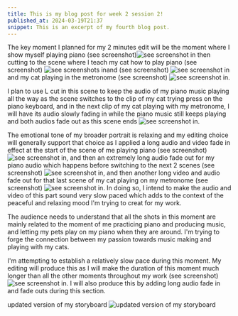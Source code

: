 ```yaml
---
title: This is my blog post for week 2 session 2!
published_at: 2024-03-19T21:37
snippet: This is an excerpt of my fourth blog post.
---
```


The key moment I planned for my 2 minutes edit will be the moment where I show myself playing piano (see screenshot)![see screenshot in](/w01s1/piano.png) then cutting to the scene where I teach my cat how to play piano (see screenshot) ![see screenshots in](/w01s1/catplayspiano.png)and (see screenshot) ![see screenshot in](/w01s1/catplayspianonext.png) and my cat playing in the metronome (see screenshot) ![see screenshot in](/w01s1/catmetronome.png).

I plan to use L cut in this scene to keep the audio of my piano music playing all the way as the scene switches to the clip of my cat trying press on the piano keyboard, and in the next clip of my cat playing with my metronome, I will have its audio slowly fading in while the piano music still keeps playing and both audios fade out as this scene ends ![see screenshot in](/w01s1/Lcut.png).

The emotional tone of my broader portrait is relaxing and my editing choice will generally support that choice as I applied a long audio and video fade in effect at the start of the scene of me playing piano (see screenshot) ![see screenshot in](/w01s1/audiofadeinlong.png), and then an extremely long audio fade out for my piano audio which happens before switching to the next 2 scenes (see screenshot) ![see screenshot in](/w01s1/audiofadeout.png), and then another long video and audio fade out for that last scene of my cat playing on my metronome (see screenshot) ![see screenshot in](/w01s1/catmetronome.png). In doing so, I intend to make the audio and video of this part sound very slow paced which adds to the context of the peaceful and relaxing mood I'm trying to creat for my work.

The audience needs to understand that all the shots in this moment are mainly related to the moment of me practicing piano and producing music, and letting my pets play on my piano when they are around. I'm trying to forge the connection between my passion towards music making and playing with my cats.

I'm attempting to establish a relatively slow pace during this moment. My editing will produce this as I will make the duration of this moment much longer than all the other moments throughout my work (see screenshot) ![see screenshot in](/w01s1/long.png). I will also produce this by adding long audio fade in and fade outs during this section.

updated version of my storyboard
![updated version of my storyboard](/w01s1/storyboard_final_sonic.png)
